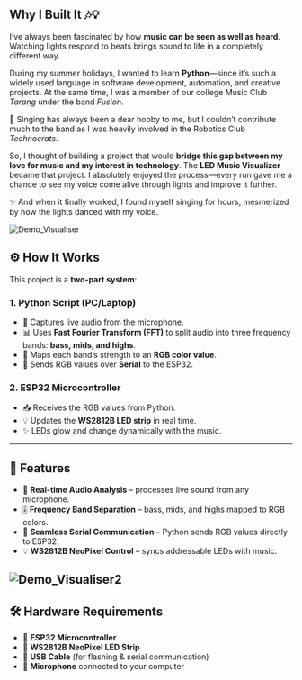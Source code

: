 ## Why I Built It 🎶💡

I’ve always been fascinated by how **music can be seen as well as heard**. Watching lights respond to beats brings sound to life in a completely different way.  

During my summer holidays, I wanted to learn **Python**—since it’s such a widely used language in software development, automation, and creative projects. At the same time, I was a member of our college Music Club *Tarang* under the band *Fusion*.  

🎤 Singing has always been a dear hobby to me, but I couldn’t contribute much to the band as I was heavily involved in the Robotics Club *Technocrats*.  

So, I thought of building a project that would **bridge this gap between my love for music and my interest in technology**. The **LED Music Visualizer** became that project. I absolutely enjoyed the process—every run gave me a chance to see my voice come alive through lights and improve it further.  

✨ And when it finally worked, I found myself singing for hours, mesmerized by how the lights danced with my voice.  

![Demo_Visualiser](DemoVisualisercompressor.gif)

## ⚙️ How It Works  

This project is a **two-part system**:  

### 1. Python Script (PC/Laptop)  
- 🎤 Captures live audio from the microphone.  
- 📊 Uses **Fast Fourier Transform (FFT)** to split audio into three frequency bands: **bass, mids, and highs**.  
- 🎨 Maps each band’s strength to an **RGB color value**.  
- 🔗 Sends RGB values over **Serial** to the ESP32.  

### 2. ESP32 Microcontroller  
- 📥 Receives the RGB values from Python.  
- 💡 Updates the **WS2812B LED strip** in real time.  
- ✨ LEDs glow and change dynamically with the music.  

---

## 🚀 Features  
- 🎵 **Real-time Audio Analysis** – processes live sound from any microphone.  
- 🎚️ **Frequency Band Separation** – bass, mids, and highs mapped to RGB colors.  
- 🔗 **Seamless Serial Communication** – Python sends RGB values directly to ESP32.  
- 💡 **WS2812B NeoPixel Control** – syncs addressable LEDs with music.  

![Demo_Visualiser2](DemoVisualizer2compressor.gif)
---

## 🛠️ Hardware Requirements  
- 🔲 **ESP32 Microcontroller**  
- 🌈 **WS2812B NeoPixel LED Strip**  
- 🔌 **USB Cable** (for flashing & serial communication)  
- 🎤 **Microphone** connected to your computer  
 
